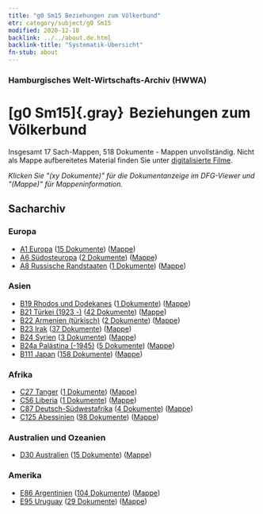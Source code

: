 ```yaml
---
title: "g0 Sm15 Beziehungen zum Völkerbund"
etr: category/subject/g0 Sm15
modified: 2020-12-18
backlink: ../../about.de.html
backlink-title: "Systematik-Übersicht"
fn-stub: about
---
```


### Hamburgisches Welt-Wirtschafts-Archiv (HWWA)
# [g0 Sm15]{.gray}&#8201; Beziehungen zum Völkerbund&#160; 




Insgesamt 17 Sach-Mappen, 518 Dokumente - Mappen unvollständig.
Nicht als Mappe aufbereitetes Material finden Sie unter [digitalisierte Filme](/film/h1_sh).

_Klicken Sie "(xy Dokumente)" für die Dokumentanzeige im DFG-Viewer und "(Mappe)" für Mappeninformation._

## Sacharchiv




### Europa

- [A1 Europa](../../../geo/about.de.html#A1) (<a href="https://dfg-viewer.de/show/?tx_dlf[id]=https://pm20.zbw.eu/mets/sh/1408xx/140892/1445xx/144589/public.mets.de.xml" target="_blank">15 Dokumente</a>) ([Mappe](http://purl.org/pressemappe20/folder/sh/140892,144589))
- [A6 Südosteuropa](../../../geo/about.de.html#A6) (<a href="https://dfg-viewer.de/show/?tx_dlf[id]=https://pm20.zbw.eu/mets/sh/1409xx/140900/1445xx/144589/public.mets.de.xml" target="_blank">2 Dokumente</a>) ([Mappe](http://purl.org/pressemappe20/folder/sh/140900,144589))
- [A8 Russische Randstaaten](../../../geo/about.de.html#A8) (<a href="https://dfg-viewer.de/show/?tx_dlf[id]=https://pm20.zbw.eu/mets/sh/1409xx/140904/1445xx/144589/public.mets.de.xml" target="_blank">1 Dokumente</a>) ([Mappe](http://purl.org/pressemappe20/folder/sh/140904,144589))

### Asien

- [B19 Rhodos und Dodekanes](../../../geo/about.de.html#B19) (<a href="https://dfg-viewer.de/show/?tx_dlf[id]=https://pm20.zbw.eu/mets/sh/1411xx/141106/1445xx/144589/public.mets.de.xml" target="_blank">1 Dokumente</a>) ([Mappe](http://purl.org/pressemappe20/folder/sh/141106,144589))
- [B21 Türkei (1923 -)](../../../geo/about.de.html#B21) (<a href="https://dfg-viewer.de/show/?tx_dlf[id]=https://pm20.zbw.eu/mets/sh/1411xx/141111/1445xx/144589/public.mets.de.xml" target="_blank">42 Dokumente</a>) ([Mappe](http://purl.org/pressemappe20/folder/sh/141111,144589))
- [B22 Armenien (türkisch)](../../../geo/about.de.html#B22) (<a href="https://dfg-viewer.de/show/?tx_dlf[id]=https://pm20.zbw.eu/mets/sh/1411xx/141112/1445xx/144589/public.mets.de.xml" target="_blank">2 Dokumente</a>) ([Mappe](http://purl.org/pressemappe20/folder/sh/141112,144589))
- [B23 Irak](../../../geo/about.de.html#B23) (<a href="https://dfg-viewer.de/show/?tx_dlf[id]=https://pm20.zbw.eu/mets/sh/1411xx/141113/1445xx/144589/public.mets.de.xml" target="_blank">37 Dokumente</a>) ([Mappe](http://purl.org/pressemappe20/folder/sh/141113,144589))
- [B24 Syrien](../../../geo/about.de.html#B24) (<a href="https://dfg-viewer.de/show/?tx_dlf[id]=https://pm20.zbw.eu/mets/sh/1411xx/141114/1445xx/144589/public.mets.de.xml" target="_blank">3 Dokumente</a>) ([Mappe](http://purl.org/pressemappe20/folder/sh/141114,144589))
- [B24a Palästina (-1945)](../../../geo/about.de.html#B24a) (<a href="https://dfg-viewer.de/show/?tx_dlf[id]=https://pm20.zbw.eu/mets/sh/1411xx/141115/1445xx/144589/public.mets.de.xml" target="_blank">5 Dokumente</a>) ([Mappe](http://purl.org/pressemappe20/folder/sh/141115,144589))
- [B111 Japan](../../../geo/about.de.html#B111) (<a href="https://dfg-viewer.de/show/?tx_dlf[id]=https://pm20.zbw.eu/mets/sh/1412xx/141272/1445xx/144589/public.mets.de.xml" target="_blank">158 Dokumente</a>) ([Mappe](http://purl.org/pressemappe20/folder/sh/141272,144589))

### Afrika

- [C27 Tanger](../../../geo/about.de.html#C27) (<a href="https://dfg-viewer.de/show/?tx_dlf[id]=https://pm20.zbw.eu/mets/sh/1413xx/141360/1445xx/144589/public.mets.de.xml" target="_blank">1 Dokumente</a>) ([Mappe](http://purl.org/pressemappe20/folder/sh/141360,144589))
- [C56 Liberia](../../../geo/about.de.html#C56) (<a href="https://dfg-viewer.de/show/?tx_dlf[id]=https://pm20.zbw.eu/mets/sh/1414xx/141405/1445xx/144589/public.mets.de.xml" target="_blank">1 Dokumente</a>) ([Mappe](http://purl.org/pressemappe20/folder/sh/141405,144589))
- [C87 Deutsch-Südwestafrika](../../../geo/about.de.html#C87) (<a href="https://dfg-viewer.de/show/?tx_dlf[id]=https://pm20.zbw.eu/mets/sh/1414xx/141450/1445xx/144589/public.mets.de.xml" target="_blank">4 Dokumente</a>) ([Mappe](http://purl.org/pressemappe20/folder/sh/141450,144589))
- [C125 Abessinien](../../../geo/about.de.html#C125) (<a href="https://dfg-viewer.de/show/?tx_dlf[id]=https://pm20.zbw.eu/mets/sh/1414xx/141482/1445xx/144589/public.mets.de.xml" target="_blank">98 Dokumente</a>) ([Mappe](http://purl.org/pressemappe20/folder/sh/141482,144589))

### Australien und Ozeanien

- [D30 Australien](../../../geo/about.de.html#D30) (<a href="https://dfg-viewer.de/show/?tx_dlf[id]=https://pm20.zbw.eu/mets/sh/1416xx/141621/1445xx/144589/public.mets.de.xml" target="_blank">15 Dokumente</a>) ([Mappe](http://purl.org/pressemappe20/folder/sh/141621,144589))

### Amerika

- [E86 Argentinien](../../../geo/about.de.html#E86) (<a href="https://dfg-viewer.de/show/?tx_dlf[id]=https://pm20.zbw.eu/mets/sh/1416xx/141692/1445xx/144589/public.mets.de.xml" target="_blank">104 Dokumente</a>) ([Mappe](http://purl.org/pressemappe20/folder/sh/141692,144589))
- [E95 Uruguay](../../../geo/about.de.html#E95) (<a href="https://dfg-viewer.de/show/?tx_dlf[id]=https://pm20.zbw.eu/mets/sh/1416xx/141695/1445xx/144589/public.mets.de.xml" target="_blank">29 Dokumente</a>) ([Mappe](http://purl.org/pressemappe20/folder/sh/141695,144589))


